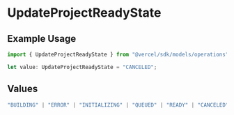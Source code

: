 # UpdateProjectReadyState

## Example Usage

```typescript
import { UpdateProjectReadyState } from "@vercel/sdk/models/operations";

let value: UpdateProjectReadyState = "CANCELED";
```

## Values

```typescript
"BUILDING" | "ERROR" | "INITIALIZING" | "QUEUED" | "READY" | "CANCELED"
```